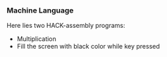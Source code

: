 ### Machine Language 

Here lies two HACK-assembly programs:
* Multiplication
* Fill the screen with black color while key pressed

